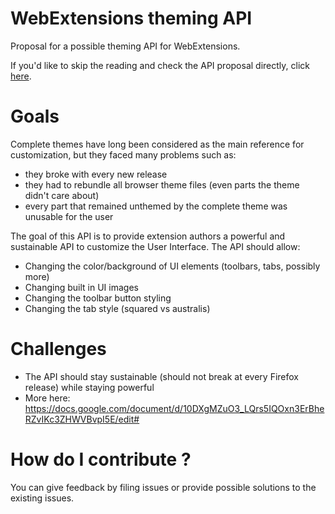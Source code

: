 # WebExtensions theming API
Proposal for a possible theming API for WebExtensions.

If you'd like to skip the reading and check the API proposal directly, click [here](https://github.com/nt1m/WebExtensions-Theming-API/blob/master/Proposal.md).

# Goals
Complete themes have long been considered as the main reference for customization, but they faced many problems such as:
- they broke with every new release
- they had to rebundle all browser theme files (even parts the theme didn't care about)
- every part that remained unthemed by the complete theme was unusable for the user

The goal of this API is to provide extension authors a powerful and sustainable API to customize the User Interface. The API should allow:
- Changing the color/background of UI elements (toolbars, tabs, possibly more)
- Changing built in UI images
- Changing the toolbar button styling
- Changing the tab style (squared vs australis)

# Challenges
- The API should stay sustainable (should not break at every Firefox release) while staying powerful
- More here: https://docs.google.com/document/d/10DXgMZuO3_LQrs5IQOxn3ErBheRZvIKc3ZHWVBvpI5E/edit#

# How do I contribute ?
You can give feedback by filing issues or provide possible solutions to the existing issues.

